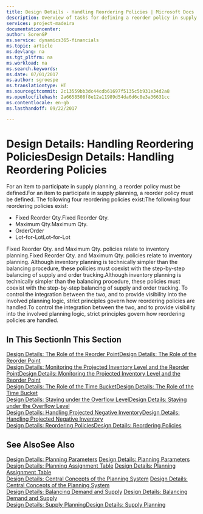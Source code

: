 ```yaml
---
title: Design Details - Handling Reordering Policies | Microsoft Docs
description: Overview of tasks for defining a reorder policy in supply planning.
services: project-madeira
documentationcenter: 
author: SorenGP
ms.service: dynamics365-financials
ms.topic: article
ms.devlang: na
ms.tgt_pltfrm: na
ms.workload: na
ms.search.keywords: 
ms.date: 07/01/2017
ms.author: sgroespe
ms.translationtype: HT
ms.sourcegitcommit: 2c13559bb3dc44cdb61697f5135c5b931e34d2a8
ms.openlocfilehash: 2a6658508f8e12a11989d54da6d6c8e3a36631cc
ms.contentlocale: en-gb
ms.lasthandoff: 09/22/2017

---
```

# <a name="design-details-handling-reordering-policies"></a><span data-ttu-id="0486b-103">Design Details: Handling Reordering Policies</span><span class="sxs-lookup"><span data-stu-id="0486b-103">Design Details: Handling Reordering Policies</span></span>
<span data-ttu-id="0486b-104">For an item to participate in supply planning, a reorder policy must be defined.</span><span class="sxs-lookup"><span data-stu-id="0486b-104">For an item to participate in supply planning, a reorder policy must be defined.</span></span> <span data-ttu-id="0486b-105">The following four reordering policies exist:</span><span class="sxs-lookup"><span data-stu-id="0486b-105">The following four reordering policies exist:</span></span>  
  
* <span data-ttu-id="0486b-106">Fixed Reorder Qty.</span><span class="sxs-lookup"><span data-stu-id="0486b-106">Fixed Reorder Qty.</span></span>  
* <span data-ttu-id="0486b-107">Maximum Qty.</span><span class="sxs-lookup"><span data-stu-id="0486b-107">Maximum Qty.</span></span>  
* <span data-ttu-id="0486b-108">Order</span><span class="sxs-lookup"><span data-stu-id="0486b-108">Order</span></span>  
* <span data-ttu-id="0486b-109">Lot-for-Lot</span><span class="sxs-lookup"><span data-stu-id="0486b-109">Lot-for-Lot</span></span>  
  
<span data-ttu-id="0486b-110">Fixed Reorder Qty. and Maximum Qty. policies relate to inventory planning.</span><span class="sxs-lookup"><span data-stu-id="0486b-110">Fixed Reorder Qty. and Maximum Qty. policies relate to inventory planning.</span></span> <span data-ttu-id="0486b-111">Although inventory planning is technically simpler than the balancing procedure, these policies must coexist with the step-by-step balancing of supply and order tracking.</span><span class="sxs-lookup"><span data-stu-id="0486b-111">Although inventory planning is technically simpler than the balancing procedure, these policies must coexist with the step-by-step balancing of supply and order tracking.</span></span> <span data-ttu-id="0486b-112">To control the integration between the two, and to provide visibility into the involved planning logic, strict principles govern how reordering policies are handled.</span><span class="sxs-lookup"><span data-stu-id="0486b-112">To control the integration between the two, and to provide visibility into the involved planning logic, strict principles govern how reordering policies are handled.</span></span>  
  
## <a name="in-this-section"></a><span data-ttu-id="0486b-113">In This Section</span><span class="sxs-lookup"><span data-stu-id="0486b-113">In This Section</span></span>  
[<span data-ttu-id="0486b-114">Design Details: The Role of the Reorder Point</span><span class="sxs-lookup"><span data-stu-id="0486b-114">Design Details: The Role of the Reorder Point</span></span>](design-details-the-role-of-the-reorder-point.md)  
[<span data-ttu-id="0486b-115">Design Details: Monitoring the Projected Inventory Level and the Reorder Point</span><span class="sxs-lookup"><span data-stu-id="0486b-115">Design Details: Monitoring the Projected Inventory Level and the Reorder Point</span></span>](design-details-monitoring-the-projected-inventory-level-and-the-reorder-point.md)  
[<span data-ttu-id="0486b-116">Design Details: The Role of the Time Bucket</span><span class="sxs-lookup"><span data-stu-id="0486b-116">Design Details: The Role of the Time Bucket</span></span>](design-details-the-role-of-the-time-bucket.md)  
[<span data-ttu-id="0486b-117">Design Details: Staying under the Overflow Level</span><span class="sxs-lookup"><span data-stu-id="0486b-117">Design Details: Staying under the Overflow Level</span></span>](design-details-staying-under-the-overflow-level.md)  
[<span data-ttu-id="0486b-118">Design Details: Handling Projected Negative Inventory</span><span class="sxs-lookup"><span data-stu-id="0486b-118">Design Details: Handling Projected Negative Inventory</span></span>](design-details-handling-projected-negative-inventory.md)  
[<span data-ttu-id="0486b-119">Design Details: Reordering Policies</span><span class="sxs-lookup"><span data-stu-id="0486b-119">Design Details: Reordering Policies</span></span>](design-details-reordering-policies.md)  
  
## <a name="see-also"></a><span data-ttu-id="0486b-120">See Also</span><span class="sxs-lookup"><span data-stu-id="0486b-120">See Also</span></span>  
<span data-ttu-id="0486b-121">[Design Details: Planning Parameters](design-details-planning-parameters.md) </span><span class="sxs-lookup"><span data-stu-id="0486b-121">[Design Details: Planning Parameters](design-details-planning-parameters.md) </span></span>  
<span data-ttu-id="0486b-122">[Design Details: Planning Assignment Table](design-details-planning-assignment-table.md) </span><span class="sxs-lookup"><span data-stu-id="0486b-122">[Design Details: Planning Assignment Table](design-details-planning-assignment-table.md) </span></span>  
<span data-ttu-id="0486b-123">[Design Details: Central Concepts of the Planning System](design-details-central-concepts-of-the-planning-system.md) </span><span class="sxs-lookup"><span data-stu-id="0486b-123">[Design Details: Central Concepts of the Planning System](design-details-central-concepts-of-the-planning-system.md) </span></span>  
<span data-ttu-id="0486b-124">[Design Details: Balancing Demand and Supply](design-details-balancing-demand-and-supply.md) </span><span class="sxs-lookup"><span data-stu-id="0486b-124">[Design Details: Balancing Demand and Supply](design-details-balancing-demand-and-supply.md) </span></span>  
[<span data-ttu-id="0486b-125">Design Details: Supply Planning</span><span class="sxs-lookup"><span data-stu-id="0486b-125">Design Details: Supply Planning</span></span>](design-details-supply-planning.md)
